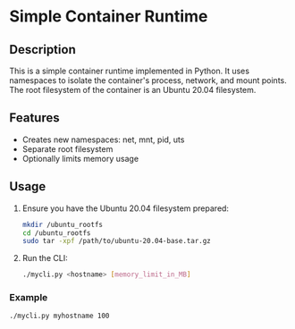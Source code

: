 # Simple Container Runtime

## Description
This is a simple container runtime implemented in Python. It uses namespaces to isolate the container's process, network, and mount points. The root filesystem of the container is an Ubuntu 20.04 filesystem.

## Features
- Creates new namespaces: net, mnt, pid, uts
- Separate root filesystem
- Optionally limits memory usage

## Usage
1. Ensure you have the Ubuntu 20.04 filesystem prepared:
    ```bash
    mkdir /ubuntu_rootfs
    cd /ubuntu_rootfs
    sudo tar -xpf /path/to/ubuntu-20.04-base.tar.gz
    ```

2. Run the CLI:
    ```bash
    ./mycli.py <hostname> [memory_limit_in_MB]
    ```

### Example
```bash
./mycli.py myhostname 100

